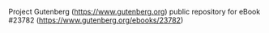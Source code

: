 Project Gutenberg (https://www.gutenberg.org) public repository for eBook #23782 (https://www.gutenberg.org/ebooks/23782)
